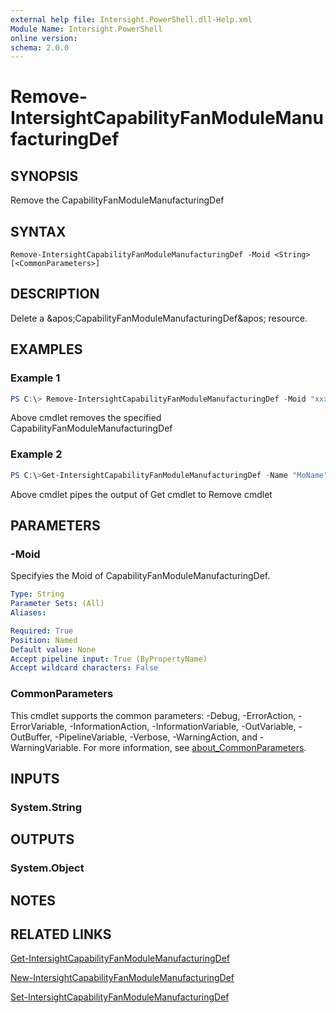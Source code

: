 ```yaml
---
external help file: Intersight.PowerShell.dll-Help.xml
Module Name: Intersight.PowerShell
online version:
schema: 2.0.0
---
```


# Remove-IntersightCapabilityFanModuleManufacturingDef

## SYNOPSIS
Remove the CapabilityFanModuleManufacturingDef

## SYNTAX

```
Remove-IntersightCapabilityFanModuleManufacturingDef -Moid <String> [<CommonParameters>]
```

## DESCRIPTION
Delete a &amp;apos;CapabilityFanModuleManufacturingDef&amp;apos; resource.

## EXAMPLES

### Example 1
```powershell
PS C:\> Remove-IntersightCapabilityFanModuleManufacturingDef -Moid "xxxxxxxxxxxxxxxxxxxxxxxxxxx"
```
Above cmdlet removes the specified CapabilityFanModuleManufacturingDef 

### Example 2
```powershell
PS C:\>Get-IntersightCapabilityFanModuleManufacturingDef -Name "MoName"|  Remove-IntersightCapabilityFanModuleManufacturingDef
```
Above cmdlet pipes the output of Get cmdlet to Remove cmdlet

## PARAMETERS

### -Moid
Specifyies the Moid of CapabilityFanModuleManufacturingDef.

```yaml
Type: String
Parameter Sets: (All)
Aliases:

Required: True
Position: Named
Default value: None
Accept pipeline input: True (ByPropertyName)
Accept wildcard characters: False
```

### CommonParameters
This cmdlet supports the common parameters: -Debug, -ErrorAction, -ErrorVariable, -InformationAction, -InformationVariable, -OutVariable, -OutBuffer, -PipelineVariable, -Verbose, -WarningAction, and -WarningVariable. For more information, see [about_CommonParameters](http://go.microsoft.com/fwlink/?LinkID=113216).

## INPUTS

### System.String

## OUTPUTS

### System.Object
## NOTES

## RELATED LINKS

[Get-IntersightCapabilityFanModuleManufacturingDef](./Get-IntersightCapabilityFanModuleManufacturingDef.md)

[New-IntersightCapabilityFanModuleManufacturingDef](./New-IntersightCapabilityFanModuleManufacturingDef.md)

[Set-IntersightCapabilityFanModuleManufacturingDef](./Set-IntersightCapabilityFanModuleManufacturingDef.md)

